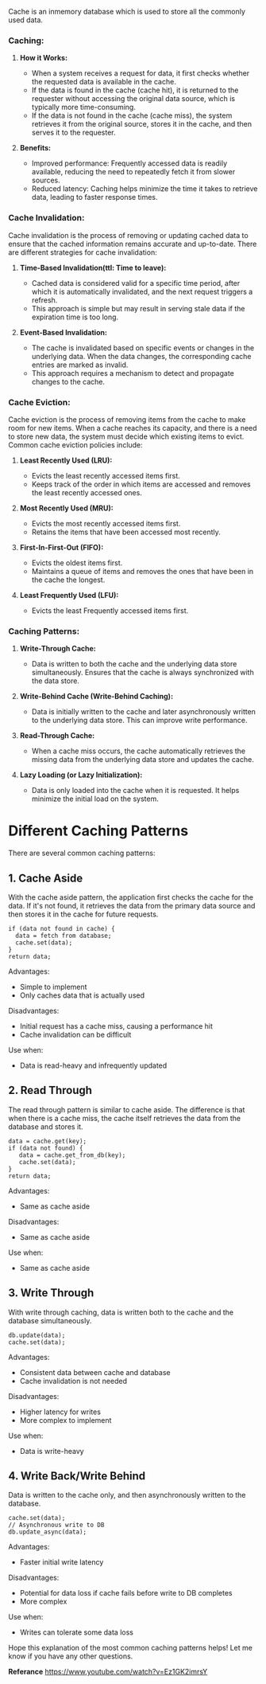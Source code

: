 Cache is an inmemory database which is used to store all the commonly used data.

### Caching:

1. **How it Works:**
   - When a system receives a request for data, it first checks whether the requested data is available in the cache.
   - If the data is found in the cache (cache hit), it is returned to the requester without accessing the original data source, which is typically more time-consuming.
   - If the data is not found in the cache (cache miss), the system retrieves it from the original source, stores it in the cache, and then serves it to the requester.

2. **Benefits:**
   - Improved performance: Frequently accessed data is readily available, reducing the need to repeatedly fetch it from slower sources.
   - Reduced latency: Caching helps minimize the time it takes to retrieve data, leading to faster response times.

### Cache Invalidation:

Cache invalidation is the process of removing or updating cached data to ensure that the cached information remains accurate and up-to-date. There are different strategies for cache invalidation:

1. **Time-Based Invalidation(ttl: Time to leave):**
   - Cached data is considered valid for a specific time period, after which it is automatically invalidated, and the next request triggers a refresh.
   - This approach is simple but may result in serving stale data if the expiration time is too long.

2. **Event-Based Invalidation:**
   - The cache is invalidated based on specific events or changes in the underlying data. When the data changes, the corresponding cache entries are marked as invalid.
   - This approach requires a mechanism to detect and propagate changes to the cache.

### Cache Eviction:

Cache eviction is the process of removing items from the cache to make room for new items. When a cache reaches its capacity, and there is a need to store new data, the system must decide which existing items to evict. Common cache eviction policies include:

1. **Least Recently Used (LRU):**
   - Evicts the least recently accessed items first.
   - Keeps track of the order in which items are accessed and removes the least recently accessed ones.

2. **Most Recently Used (MRU):**
   - Evicts the most recently accessed items first.
   - Retains the items that have been accessed most recently.

3. **First-In-First-Out (FIFO):**
   - Evicts the oldest items first.
   - Maintains a queue of items and removes the ones that have been in the cache the longest.
  
4. **Least Frequently Used (LFU):**
   - Evicts the least Frequently accessed items first.

### Caching Patterns:

1. **Write-Through Cache:**
   - Data is written to both the cache and the underlying data store simultaneously. Ensures that the cache is always synchronized with the data store.

2. **Write-Behind Cache (Write-Behind Caching):**
   - Data is initially written to the cache and later asynchronously written to the underlying data store. This can improve write performance.

3. **Read-Through Cache:**
   - When a cache miss occurs, the cache automatically retrieves the missing data from the underlying data store and updates the cache.

4. **Lazy Loading (or Lazy Initialization):**
   - Data is only loaded into the cache when it is requested. It helps minimize the initial load on the system.
  
 # Different Caching Patterns

There are several common caching patterns:

## 1. Cache Aside

With the cache aside pattern, the application first checks the cache for the data. If it's not found, it retrieves the data from the primary data source and then stores it in the cache for future requests.

```
if (data not found in cache) {
  data = fetch from database;
  cache.set(data);
}
return data;  
```

Advantages:

- Simple to implement
- Only caches data that is actually used

Disadvantages:

- Initial request has a cache miss, causing a performance hit 
- Cache invalidation can be difficult

Use when:

- Data is read-heavy and infrequently updated

## 2. Read Through

The read through pattern is similar to cache aside. The difference is that when there is a cache miss, the cache itself retrieves the data from the database and stores it.

```
data = cache.get(key);
if (data not found) {
   data = cache.get_from_db(key);
   cache.set(data); 
}
return data;
```

Advantages:

- Same as cache aside

Disadvantages:

- Same as cache aside

Use when:

- Same as cache aside

## 3. Write Through

With write through caching, data is written both to the cache and the database simultaneously.

```
db.update(data);
cache.set(data);
```

Advantages:

- Consistent data between cache and database
- Cache invalidation is not needed

Disadvantages:

- Higher latency for writes
- More complex to implement

Use when:

- Data is write-heavy

## 4. Write Back/Write Behind

Data is written to the cache only, and then asynchronously written to the database.

```
cache.set(data);
// Asynchronous write to DB 
db.update_async(data);
```

Advantages: 

- Faster initial write latency

Disadvantages:

- Potential for data loss if cache fails before write to DB completes
- More complex

Use when:

- Writes can tolerate some data loss

Hope this explanation of the most common caching patterns helps! Let me know if you have any other questions.

**Referance**
https://www.youtube.com/watch?v=Ez1GK2imrsY
